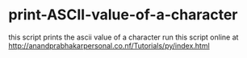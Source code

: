 # print-ASCII-value-of-a-character
this script prints the ascii value of a character
run this script online at
http://anandprabhakarpersonal.co.nf/Tutorials/py/index.html
